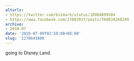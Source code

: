 ```yaml
---
alturls:
- https://twitter.com/bismark/status/18084899504
- https://www.facebook.com/17803937/posts/760034268249
archive:
- 2010-07
date: '2010-07-09T02:50:08+00:00'
slug: '1278643808'
---
```


going to Disney Land.

